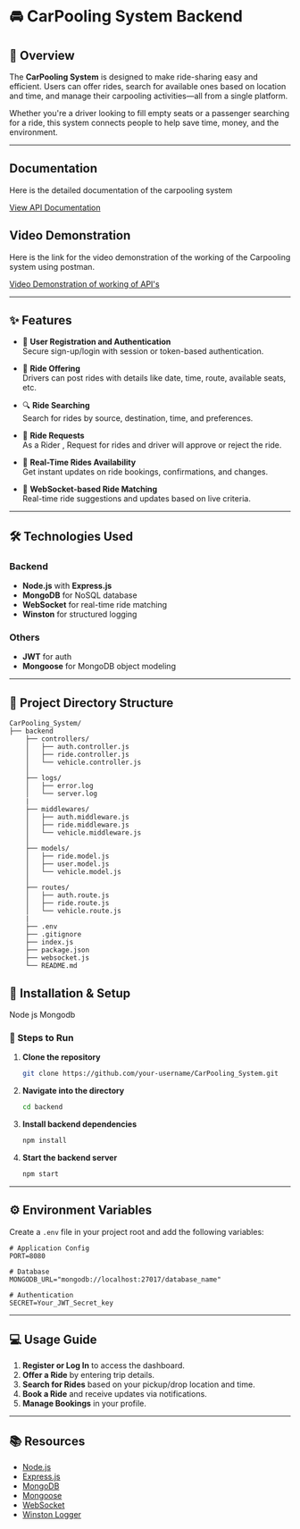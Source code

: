 # 🚘 CarPooling System Backend

## 📖 Overview
The **CarPooling System** is designed to make ride-sharing easy and efficient. Users can offer rides, search for available ones based on location and time, and manage their carpooling activities—all from a single platform.

Whether you're a driver looking to fill empty seats or a passenger searching for a ride, this system connects people to help save time, money, and the environment.

---
## Documentation
Here is the detailed documentation of the carpooling system

 [View API Documentation](https://example.com)

## Video Demonstration
Here is the link for the video demonstration of the working of the Carpooling system using postman.

[Video Demonstration of working of API's](https://example.com)

---

## ✨ Features

- 🔐 **User Registration and Authentication**  
  Secure sign-up/login with session or token-based authentication.

- 🚗 **Ride Offering**  
  Drivers can post rides with details like date, time, route, available seats, etc.

- 🔍 **Ride Searching**  
  Search for rides by source, destination, time, and preferences.

- 📅 **Ride Requests**  
  As a Rider , Request for rides and driver will approve or reject the ride.

- 🔔 **Real-Time Rides Availability**  
  Get instant updates on ride bookings, confirmations, and changes.

- 💬 **WebSocket-based Ride Matching**  
  Real-time ride suggestions and updates based on live criteria.

---

## 🛠️ Technologies Used

### Backend
- **Node.js** with **Express.js**
- **MongoDB** for NoSQL database
- **WebSocket** for real-time ride matching
- **Winston** for structured logging

### Others
- **JWT** for auth
- **Mongoose** for MongoDB object modeling

---

## 📁 Project Directory Structure
```
CarPooling_System/
├── backend
    ├── controllers/
    │   ├── auth.controller.js
    │   ├── ride.controller.js        
    │   └── vehicle.controller.js     
    │
    ├── logs/
    │   ├── error.log 
    │   └── server.log
    |
    ├── middlewares/
    │   ├── auth.middleware.js 
    │   ├── ride.middleware.js
    │   └── vehicle.middleware.js
    │
    ├── models/
    │   ├── ride.model.js         
    │   ├── user.model.js              
    │   └── vehicle.model.js          
    │
    ├── routes/
    │   ├── auth.route.js     
    │   ├── ride.route.js       
    │   └── vehicle.route.js     
    |
    ├── .env                  
    ├── .gitignore           
    ├── index.js 
    ├── package.json 
    ├── websocket.js
    └── README.md   
```

## 🚀 Installation & Setup


Node js 
Mongodb 

### 🔧 Steps to Run

1. **Clone the repository**  
    ```bash
    git clone https://github.com/your-username/CarPooling_System.git
    ```

2. **Navigate into the directory**  
    ```bash
    cd backend
    ```

3. **Install backend dependencies**  
    ```bash
    npm install
    ```

4. **Start the backend server**  
    ```bash
    npm start
    ```

---
## ⚙️ Environment Variables

Create a `.env` file in your project root and add the following variables:

```env
# Application Config
PORT=8080

# Database
MONGODB_URL="mongodb://localhost:27017/database_name"

# Authentication
SECRET=Your_JWT_Secret_key
```

---

## 💻 Usage Guide

1. **Register or Log In** to access the dashboard.
2. **Offer a Ride** by entering trip details.
3. **Search for Rides** based on your pickup/drop location and time.
4. **Book a Ride** and receive updates via notifications.
5. **Manage Bookings** in your profile.

---

## 📚 Resources

- [Node.js ](https://nodejs.org/en/docs/)
- [Express.js ](https://expressjs.com/)
- [MongoDB ](https://www.mongodb.com/docs/)
- [Mongoose ](https://mongoosejs.com/docs/)
- [WebSocket ](https://developer.mozilla.org/en-US/docs/Web/API/WebSocket)
- [Winston Logger](https://github.com/winstonjs/winston)
